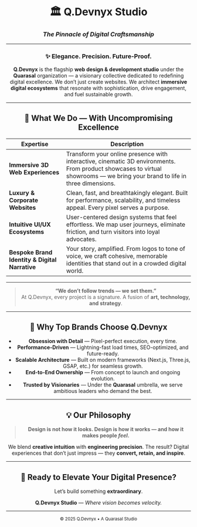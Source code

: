 <!-- Centered intro section -->
<div align="center">

# 🏛️ **Q.Devnyx Studio**  
### *The Pinnacle of Digital Craftsmanship*

---
### ✨ **Elegance. Precision. Future-Proof.**

**Q.Devnyx** is the flagship **web design & development studio** under the **Quarasal** organization — a visionary collective dedicated to redefining digital excellence. We don’t just create websites. We architect **immersive digital ecosystems** that resonate with sophistication, drive engagement, and fuel sustainable growth.

---

## 🌟 **What We Do — With Uncompromising Excellence**

| Expertise | Description |
|---------|-------------|
| **Immersive 3D Web Experiences** | Transform your online presence with interactive, cinematic 3D environments. From product showcases to virtual showrooms — we bring your brand to life in three dimensions. |
| **Luxury & Corporate Websites** | Clean, fast, and breathtakingly elegant. Built for performance, scalability, and timeless appeal. Every pixel serves a purpose. |
| **Intuitive UI/UX Ecosystems** | User-centered design systems that feel effortless. We map user journeys, eliminate friction, and turn visitors into loyal advocates. |
| **Bespoke Brand Identity & Digital Narrative** | Your story, amplified. From logos to tone of voice, we craft cohesive, memorable identities that stand out in a crowded digital world. |

---

> **“We don’t follow trends — we set them.”**  
> At Q.Devnyx, every project is a signature. A fusion of **art, technology, and strategy**.

---

## 🚀 **Why Top Brands Choose Q.Devnyx**

- **Obsession with Detail** — Pixel-perfect execution, every time.  
- **Performance-Driven** — Lightning-fast load times, SEO-optimized, and future-ready.  
- **Scalable Architecture** — Built on modern frameworks (Next.js, Three.js, GSAP, etc.) for seamless growth.  
- **End-to-End Ownership** — From concept to launch and ongoing evolution.  
- **Trusted by Visionaries** — Under the **Quarasal** umbrella, we serve ambitious leaders who demand the best.

---

## 💡 **Our Philosophy**

> **Design is not how it looks. Design is how it works — and how it makes people *feel*.**

We blend **creative intuition** with **engineering precision**. The result? Digital experiences that don’t just impress — they **convert, retain, and inspire**.

---

## 🎯 **Ready to Elevate Your Digital Presence?**

Let’s build something **extraordinary**.

**Q.Devnyx Studio** — *Where vision becomes velocity.*

---
<div align="center">
  <sub>© 2025 Q.Devnyx • A Quarasal Studio</sub>
</div>

</div>
